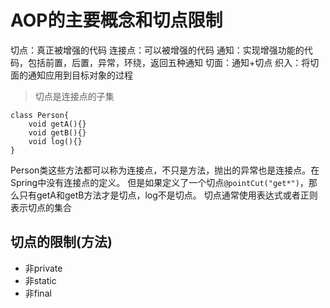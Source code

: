 # AOP的主要概念和切点限制

切点：真正被增强的代码
连接点：可以被增强的代码
通知：实现增强功能的代码，包括前置，后置，异常，环绕，返回五种通知
切面：通知+切点
织入：将切面的通知应用到目标对象的过程

> 切点是连接点的子集
```
class Person{
    void getA(){}
    void getB(){}
    void log(){}
}
```
Person类这些方法都可以称为连接点，不只是方法，抛出的异常也是连接点。在Spring中没有连接点的定义。
但是如果定义了一个切点`@pointCut("get*")`，那么只有getA和getB方法才是切点，log不是切点。
切点通常使用表达式或者正则表示切点的集合
## 切点的限制(方法)

- 非private
- 非static
- 非final